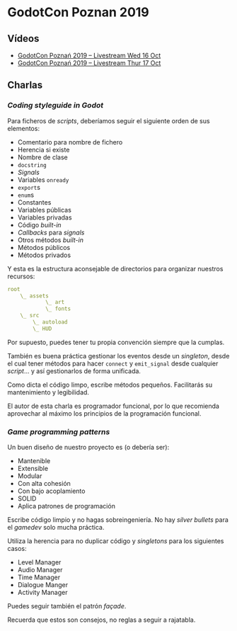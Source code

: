 # GodotCon Poznan 2019

## Vídeos

* [GodotCon Poznań 2019 – Livestream Wed 16 Oct](https://youtu.be/cSn8jeheG0E)
* [GodotCon Poznań 2019 – Livestream Thur 17 Oct](https://www.youtube.com/watch?v=I2OW-kx3u_4)

## Charlas

### _Coding styleguide in Godot_

Para ficheros de _scripts_, deberíamos seguir el siguiente orden de sus elementos:

* Comentario para nombre de fichero
* Herencia si existe
* Nombre de clase
* `docstring`
* _Signals_
* Variables `onready`
* `export`s
* `enum`s
* Constantes
* Variables públicas
* Variables privadas
* Código _built-in_
* _Callbacks_ para _signals_
* Otros métodos _built-in_
* Métodos públicos
* Métodos privados

Y esta es la estructura aconsejable de directorios para organizar nuestros recursos:

```yaml
root
    \_ assets
            \_ art
            \_ fonts
    \_ src
        \_ autoload
        \_ HUD
```

Por supuesto, puedes tener tu propia convención siempre que la cumplas.

También es buena práctica gestionar los eventos desde un _singleton_, desde el cual tener métodos para hacer `connect` y `emit_signal` desde cualquier _script_... y así gestionarlos de forma unificada.

Como dicta el código limpo, escribe métodos pequeños. Facilitarás su mantenimiento y legibilidad.

El autor de esta charla es programador funcional, por lo que recomienda aprovechar al máximo los principios de la programación funcional.

### _Game programming patterns_

Un buen diseño de nuestro proyecto es (o debería ser):

* Mantenible
* Extensible
* Modular
* Con alta cohesión
* Con bajo acoplamiento
* SOLID
* Aplica patrones de programación

Escribe código limpio y no hagas sobreingeniería. No hay _silver bullets_ para el _gamedev_ solo mucha práctica.

Utiliza la herencia para no duplicar código y _singletons_ para los siguientes casos:

* Level Manager
* Audio Manager
* Time Manager
* Dialogue Manger
* Activity Manager

Puedes seguir también el patrón _façade_.

Recuerda que estos son consejos, no reglas a seguir a rajatabla.
